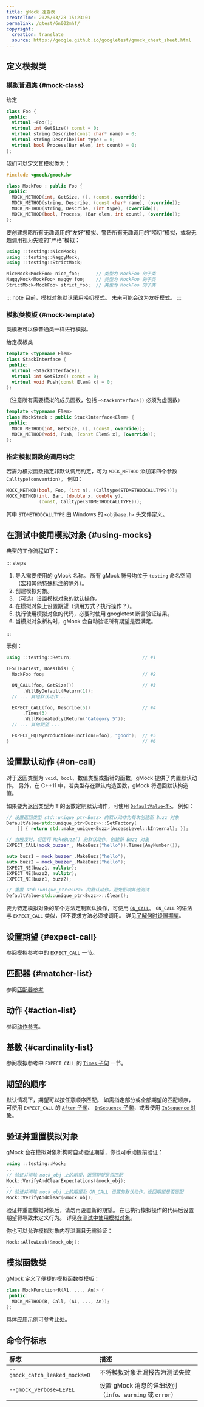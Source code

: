 ```yaml
---
title: gMock 速查表
createTime: 2025/03/28 15:23:01
permalink: /gtest/6n002mhf/
copyright:
  creation: translate
  source: https://google.github.io/googletest/gmock_cheat_sheet.html
---
```


## 定义模拟类

### 模拟普通类 {#mock-class}

给定

```cpp
class Foo {
 public:
  virtual ~Foo();
  virtual int GetSize() const = 0;
  virtual string Describe(const char* name) = 0;
  virtual string Describe(int type) = 0;
  virtual bool Process(Bar elem, int count) = 0;
};
```

我们可以定义其模拟类为：

```cpp
#include <gmock/gmock.h>

class MockFoo : public Foo {
 public:
  MOCK_METHOD(int, GetSize, (), (const, override));
  MOCK_METHOD(string, Describe, (const char* name), (override));
  MOCK_METHOD(string, Describe, (int type), (override));
  MOCK_METHOD(bool, Process, (Bar elem, int count), (override));
};
```

要创建忽略所有无趣调用的“友好”模拟、警告所有无趣调用的“唠叨”模拟，或将无趣调用视为失败的“严格”模拟：

```cpp
using ::testing::NiceMock;
using ::testing::NaggyMock;
using ::testing::StrictMock;

NiceMock<MockFoo> nice_foo;      // 类型为 MockFoo 的子类
NaggyMock<MockFoo> naggy_foo;    // 类型为 MockFoo 的子类
StrictMock<MockFoo> strict_foo;  // 类型为 MockFoo 的子类
```

::: note
目前，模拟对象默认采用唠叨模式。
未来可能会改为友好模式。
:::

### 模拟类模板 {#mock-template}

类模板可以像普通类一样进行模拟。

给定模板类

```cpp
template <typename Elem>
class StackInterface {
 public:
  virtual ~StackInterface();
  virtual int GetSize() const = 0;
  virtual void Push(const Elem& x) = 0;
};
```

（注意所有需要模拟的成员函数，包括 `~StackInterface()` 必须为虚函数）

```cpp
template <typename Elem>
class MockStack : public StackInterface<Elem> {
 public:
  MOCK_METHOD(int, GetSize, (), (const, override));
  MOCK_METHOD(void, Push, (const Elem& x), (override));
};
```

### 指定模拟函数的调用约定

若需为模拟函数指定非默认调用约定，可为 `MOCK_METHOD` 添加第四个参数 `Calltype(convention)`。
例如：

```cpp
MOCK_METHOD(bool, Foo, (int n), (Calltype(STDMETHODCALLTYPE)));
MOCK_METHOD(int, Bar, (double x, double y),
            (const, Calltype(STDMETHODCALLTYPE)));
```

其中 `STDMETHODCALLTYPE` 由 Windows 的 `<objbase.h>` 头文件定义。

## 在测试中使用模拟对象 {#using-mocks}

典型的工作流程如下：

::: steps

1. 导入需要使用的 gMock 名称。
   所有 gMock 符号均位于 `testing` 命名空间（宏和其他特殊标注的除外）。
2. 创建模拟对象。
3. （可选）设置模拟对象的默认操作。
4. 在模拟对象上设置期望（调用方式？执行操作？）。
5. 执行使用模拟对象的代码，必要时使用 googletest 断言验证结果。
6. 当模拟对象析构时，gMock 会自动验证所有期望是否满足。

:::

示例：

```cpp
using ::testing::Return;                          // #1

TEST(BarTest, DoesThis) {
  MockFoo foo;                                    // #2

  ON_CALL(foo, GetSize())                         // #3
      .WillByDefault(Return(1));
  // ... 其他默认动作 ...

  EXPECT_CALL(foo, Describe(5))                   // #4
      .Times(3)
      .WillRepeatedly(Return("Category 5"));
  // ... 其他期望 ...

  EXPECT_EQ(MyProductionFunction(&foo), "good");  // #5
}                                                 // #6
```

## 设置默认动作 {#on-call}

对于返回类型为 `void`、`bool`、数值类型或指针的函数，gMock 提供了内置默认动作。
另外，在 C++11 中，若类型存在默认构造函数，gMock 将返回默认构造值。

如果要为返回类型为 `T` 的函数定制默认动作，可使用 [`DefaultValue<T>`](reference/mocking.md#DefaultValue)。
例如：

```cpp
// 设置返回类型 std::unique_ptr<Buzz> 的默认动作为每次创建新 Buzz 对象
DefaultValue<std::unique_ptr<Buzz>>::SetFactory(
    [] { return std::make_unique<Buzz>(AccessLevel::kInternal); });

// 当触发时，将运行 MakeBuzz() 的默认动作，创建新 Buzz 对象
EXPECT_CALL(mock_buzzer_, MakeBuzz("hello")).Times(AnyNumber());

auto buzz1 = mock_buzzer_.MakeBuzz("hello");
auto buzz2 = mock_buzzer_.MakeBuzz("hello");
EXPECT_NE(buzz1, nullptr);
EXPECT_NE(buzz2, nullptr);
EXPECT_NE(buzz1, buzz2);

// 重置 std::unique_ptr<Buzz> 的默认动作，避免影响其他测试
DefaultValue<std::unique_ptr<Buzz>>::Clear();
```

要为特定模拟对象的某个方法定制默认操作，可使用 [`ON_CALL`](reference/mocking.md#ON_CALL)。
`ON_CALL` 的语法与 `EXPECT_CALL` 类似，但不要求方法必须被调用。
详见[了解何时设置期望](gmock_cook_book.md#use-on-call)。

## 设置期望 {#expect-call}

参阅模拟参考中的 [`EXPECT_CALL`](reference/mocking.md#EXPECT_CALL) 一节。

## 匹配器 {#matcher-list}

参阅[匹配器参考](TODO:reference/matchers.md)

## 动作 {#action-list}

参阅[动作参考](TODO:reference/actions.md)。

## 基数 {#cardinality-list}

参阅模拟参考中 `EXPECT_CALL` 的 [`Times` 子句](reference/mocking.md#EXPECT_CALL.Times) 一节。

## 期望的顺序

默认情况下，期望可以按任意顺序匹配。
如需指定部分或全部期望的匹配顺序，可使用 `EXPECT_CALL` 的
[`After` 子句](reference/mocking.md#EXPECT_CALL.After)、
[`InSequence` 子句](reference/mocking.md#EXPECT_CALL.InSequence)，或者使用
[`InSequence` 对象](reference/mocking.md#InSequence)。

## 验证并重置模拟对象

gMock 会在模拟对象析构时自动验证期望，你也可手动提前验证：

```cpp
using ::testing::Mock;
...
// 验证并清除 mock_obj 上的期望，返回期望是否匹配
Mock::VerifyAndClearExpectations(&mock_obj);
...
// 验证并清除 mock_obj 上的期望及 ON_CALL 设置的默认动作，返回期望是否匹配
Mock::VerifyAndClear(&mock_obj);
```

验证并重置模拟对象后，请勿再设置新的期望。
在已执行模拟操作的代码后设置期望将导致未定义行为。
详见[在测试中使用模拟对象](gmock_for_dummies.md#using-mocks-in-tests)。

你也可以允许模拟对象内存泄漏且无需验证：

```cpp
Mock::AllowLeak(&mock_obj);
```

## 模拟函数类

gMock 定义了便捷的模拟函数类模板：

```cpp
class MockFunction<R(A1, ..., An)> {
 public:
  MOCK_METHOD(R, Call, (A1, ..., An));
};
```

具体应用示例可参考[此处](gmock_cook_book.md#using-checkpoints)。

## 命令行标志

| 标志                           | 描述                                                      |
| :----------------------------- | :-------------------------------------------------------- |
| `--gmock_catch_leaked_mocks=0` | 不将模拟对象泄漏报告为测试失败                            |
| `--gmock_verbose=LEVEL`        | 设置 gMock 消息的详细级别（`info`、`warning` 或 `error`） |
